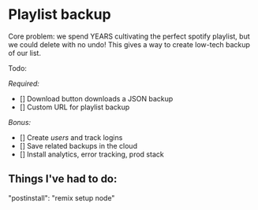 # Playlist backup

Core problem: we spend YEARS cultivating the perfect spotify playlist, but we could delete with no undo! This gives a way to create low-tech backup of our list.

Todo:

_Required:_

- [] Download button downloads a JSON backup
- [] Custom URL for playlist backup

_Bonus:_

- [] Create _users_ and track logins
- [] Save related backups in the cloud
- [] Install analytics, error tracking, prod stack

## Things I've had to do:

"postinstall": "remix setup node"
